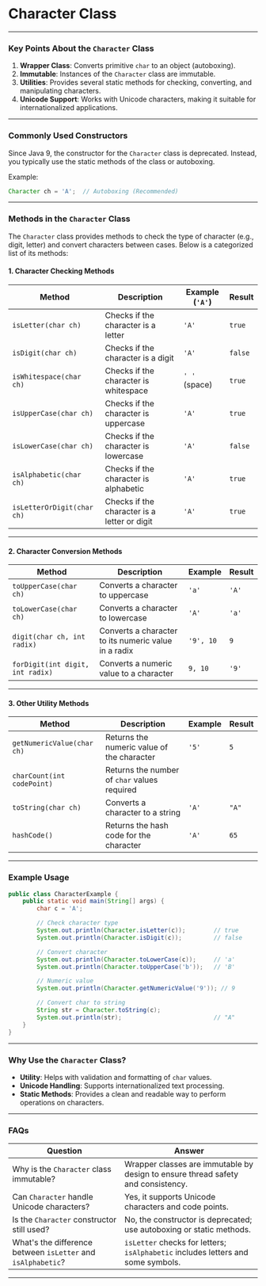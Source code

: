 # Character Class

---

### **Key Points About the `Character` Class**

1. **Wrapper Class**: Converts primitive `char` to an object (autoboxing).
2. **Immutable**: Instances of the `Character` class are immutable.
3. **Utilities**: Provides several static methods for checking, converting, and manipulating characters.
4. **Unicode Support**: Works with Unicode characters, making it suitable for internationalized applications.

---

### **Commonly Used Constructors**

Since Java 9, the constructor for the `Character` class is deprecated. Instead, you typically use the static methods of the class or autoboxing.

Example:

```java
Character ch = 'A';  // Autoboxing (Recommended)
```

---

### **Methods in the `Character` Class**

The `Character` class provides methods to check the type of character (e.g., digit, letter) and convert characters between cases. Below is a categorized list of its methods:

#### 1. **Character Checking Methods**

| Method                        | Description                                            | Example (`'A'`) | Result  |
|-------------------------------|--------------------------------------------------------|-----------------|---------|
| `isLetter(char ch)`           | Checks if the character is a letter                   | `'A'`           | `true`  |
| `isDigit(char ch)`            | Checks if the character is a digit                    | `'A'`           | `false` |
| `isWhitespace(char ch)`       | Checks if the character is whitespace                 | `' '` (space)   | `true`  |
| `isUpperCase(char ch)`        | Checks if the character is uppercase                  | `'A'`           | `true`  |
| `isLowerCase(char ch)`        | Checks if the character is lowercase                  | `'A'`           | `false` |
| `isAlphabetic(char ch)`       | Checks if the character is alphabetic                 | `'A'`           | `true`  |
| `isLetterOrDigit(char ch)`    | Checks if the character is a letter or digit          | `'A'`           | `true`  |

---

#### 2. **Character Conversion Methods**

| Method                        | Description                                            | Example         | Result  |
|-------------------------------|--------------------------------------------------------|-----------------|---------|
| `toUpperCase(char ch)`        | Converts a character to uppercase                     | `'a'`           | `'A'`   |
| `toLowerCase(char ch)`        | Converts a character to lowercase                     | `'A'`           | `'a'`   |
| `digit(char ch, int radix)`   | Converts a character to its numeric value in a radix  | `'9', 10`       | `9`     |
| `forDigit(int digit, int radix)` | Converts a numeric value to a character              | `9, 10`         | `'9'`   |

---

#### 3. **Other Utility Methods**

| Method                        | Description                                            | Example         | Result  |
|-------------------------------|--------------------------------------------------------|-----------------|---------|
| `getNumericValue(char ch)`    | Returns the numeric value of the character             | `'5'`           | `5`     |
| `charCount(int codePoint)`    | Returns the number of `char` values required           |                 |         |
| `toString(char ch)`           | Converts a character to a string                      | `'A'`           | `"A"`   |
| `hashCode()`                  | Returns the hash code for the character               | `'A'`           | `65`    |

---

### **Example Usage**

```java
public class CharacterExample {
    public static void main(String[] args) {
        char c = 'A';

        // Check character type
        System.out.println(Character.isLetter(c));        // true
        System.out.println(Character.isDigit(c));         // false

        // Convert character
        System.out.println(Character.toLowerCase(c));     // 'a'
        System.out.println(Character.toUpperCase('b'));   // 'B'

        // Numeric value
        System.out.println(Character.getNumericValue('9')); // 9

        // Convert char to string
        String str = Character.toString(c);
        System.out.println(str);                          // "A"
    }
}
```

---

### **Why Use the `Character` Class?**

- **Utility**: Helps with validation and formatting of `char` values.
- **Unicode Handling**: Supports internationalized text processing.
- **Static Methods**: Provides a clean and readable way to perform operations on characters.

---

### **FAQs**

| **Question**                                     | **Answer**                                                                 |
|--------------------------------------------------|----------------------------------------------------------------------------|
| Why is the `Character` class immutable?         | Wrapper classes are immutable by design to ensure thread safety and consistency. |
| Can `Character` handle Unicode characters?      | Yes, it supports Unicode characters and code points.                      |
| Is the `Character` constructor still used?      | No, the constructor is deprecated; use autoboxing or static methods.      |
| What's the difference between `isLetter` and `isAlphabetic`? | `isLetter` checks for letters; `isAlphabetic` includes letters and some symbols. |

---

